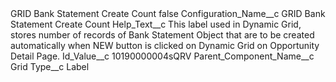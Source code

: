 <?xml version="1.0" encoding="UTF-8"?>
<CustomMetadata xmlns="http://soap.sforce.com/2006/04/metadata" xmlns:xsi="http://www.w3.org/2001/XMLSchema-instance" xmlns:xsd="http://www.w3.org/2001/XMLSchema">
    <label>GRID Bank Statement Create Count</label>
    <protected>false</protected>
    <values>
        <field>Configuration_Name__c</field>
        <value xsi:type="xsd:string">GRID Bank Statement Create Count</value>
    </values>
    <values>
        <field>Help_Text__c</field>
        <value xsi:type="xsd:string">This label used in Dynamic Grid, stores number of records of Bank Statement Object that are to be created automatically when NEW button is clicked on Dynamic Grid on Opportunity Detail Page.</value>
    </values>
    <values>
        <field>Id_Value__c</field>
        <value xsi:type="xsd:string">10190000004sQRV</value>
    </values>
    <values>
        <field>Parent_Component_Name__c</field>
        <value xsi:type="xsd:string">Grid</value>
    </values>
    <values>
        <field>Type__c</field>
        <value xsi:type="xsd:string">Label</value>
    </values>
</CustomMetadata>
